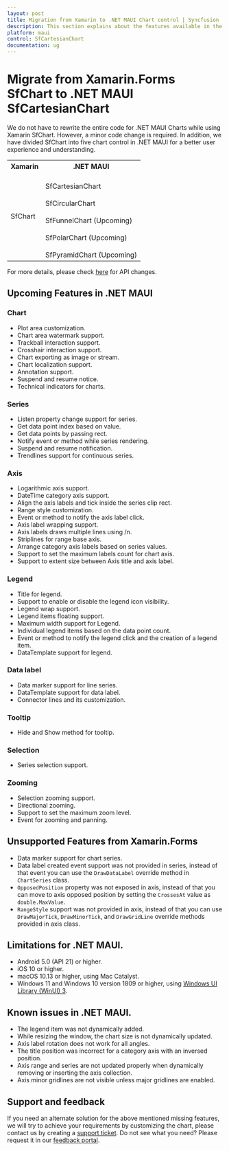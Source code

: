 ```yaml
---
layout: post
title: Migration from Xamarin to .NET MAUI Chart control | Syncfusion
description: This section explains about the features available in the .NET MAUI Chart (SfCartesianChart) control over Xamarin SfChart.
platform: maui
control: SfCartesianChart
documentation: ug
---
```


# Migrate from Xamarin.Forms SfChart to .NET MAUI SfCartesianChart

We do not have to rewrite the entire code for .NET MAUI Charts while using Xamarin SfChart. However, a minor code change is required. In addition, we have divided SfChart into five chart control in .NET MAUI for a better user experience and understanding.

<table>
<tr>
<th>Xamarin</th>
<th>.NET MAUI</th></tr>
<tr>
<td>
SfChart
</td>
<td>
<br> SfCartesianChart </br>
<br> SfCircularChart </br>
<br> SfFunnelChart (Upcoming) </br>
<br> SfPolarChart (Upcoming) </br>
<br> SfPyramidChart (Upcoming) </br>
</td>
</tr>
</table>

For more details, please check [here]() for API changes. 

## Upcoming Features in .NET MAUI

### Chart 

* Plot area customization. 
* Chart area watermark support.
* Trackball interaction support. 
* Crosshair interaction support. 
* Chart exporting as image or stream. 
* Chart localization support. 
* Annotation support. 
* Suspend and resume notice. 
* Technical indicators for charts.

### Series

* Listen property change support for series.
* Get data point index based on value.
* Get data points by passing rect.
* Notify event or method while series rendering.
* Suspend and resume notification.
* Trendlines support for continuous series. 

### Axis

* Logarithmic axis support.
* DateTime category axis support.
* Align the axis labels and tick inside the series clip rect.
* Range style customization.
* Event or method to notify the axis label click.
* Axis label wrapping support.
* Axis labels draws multiple lines using /n.
* Striplines for range base axis.
* Arrange category axis labels based on series values.
* Support to set the maximum labels count for chart axis.
* Support to extent size between Axis title and axis label.

### Legend 

* Title for legend. 
* Support to enable or disable the legend icon visibility.
* Legend wrap support.
* Legend items floating support.
* Maximum width support for Legend.
* Individual legend items based on the data point count.
* Event or method to notify the legend click and the creation of a legend item.
* DataTemplate support for legend.

### Data label

* Data marker support for line series.
* DataTemplate support for data label.
* Connector lines and its customization.

### Tooltip

* Hide and Show method for tooltip.

### Selection

* Series selection support.

### Zooming

* Selection zooming support.
* Directional zooming.
* Support to set the maximum zoom level.
* Event for zooming and panning.

## Unsupported Features from Xamarin.Forms

* Data marker support for chart series.
* Data label created event support was not provided in series, instead of that event you can use the `DrawDataLabel` override method in `ChartSeries` class.
* `OpposedPosition` property was not exposed in axis, instead of that you can move to axis opposed position by setting the `CrossesAt` value as `double.MaxValue`.
* `RangeStyle` support was not provided in axis, instead of that you can use `DrawMajorTick`, `DrawMinorTick`, and `DrawGridLine` override methods provided in axis class. 

## Limitations for .NET MAUI.

* Android 5.0 (API 21) or higher.
* iOS 10 or higher.
* macOS 10.13 or higher, using Mac Catalyst.
* Windows 11 and Windows 10 version 1809 or higher, using [Windows UI Library (WinUI) 3](https://docs.microsoft.com/en-us/windows/apps/winui/winui3/).

## Known issues in .NET MAUI.

* The legend item was not dynamically added.
* While resizing the window, the chart size is not dynamically updated.
* Axis label rotation does not work for all angles.
* The title position was incorrect for a category axis with an inversed position.
* Axis range and series are not updated properly when dynamically removing or inserting the axis collection.
* Axis minor gridlines are not visible unless major gridlines are enabled.

## Support and feedback

If you need an alternate solution for the above mentioned missing features, we will try to achieve your requirements by customizing the chart, please contact us by creating a [support ticket](https://www.syncfusion.com/support/directtrac/incidents).
Do not see what you need? Please request it in our [feedback portal](https://www.syncfusion.com/feedback/maui).